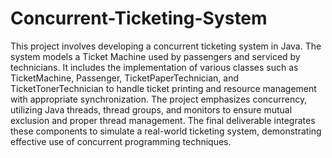 # Concurrent-Ticketing-System

This project involves developing a concurrent ticketing system in Java. The system models a Ticket Machine used by passengers and serviced by technicians. It includes the implementation of various classes such as TicketMachine, Passenger, TicketPaperTechnician, and TicketTonerTechnician to handle ticket printing and resource management with appropriate synchronization. The project emphasizes concurrency, utilizing Java threads, thread groups, and monitors to ensure mutual exclusion and proper thread management. The final deliverable integrates these components to simulate a real-world ticketing system, demonstrating effective use of concurrent programming techniques.
